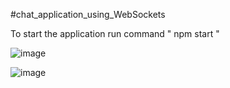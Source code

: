 #chat_application_using_WebSockets

To start the application run command " npm start "

![image](https://github.com/gagan1106/CodeClause_chat_application_using_WebSockets/assets/112796038/60070049-e596-47de-8dcd-7d8469e26d59)

![image](https://github.com/gagan1106/CodeClause_chat_application_using_WebSockets/assets/112796038/c5e0bbba-8afe-4129-abae-47c72a1faad8)


